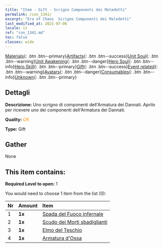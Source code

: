 ```yaml
---
title: "Item - Gift - Scrigno Componenti dei Maledetti"
permalink: /con_1341/
excerpt: "Era of Chaos  Scrigno Componenti dei Maledetti"
last_modified_at: 2021-07-06
locale: it
ref: "con_1341.md"
toc: false
classes: wide
---
```

 [Materials](/ItemsIT/){: .btn .btn--primary}[Artifacts](/ItemsIT/Artifacts/){: .btn .btn--success}[Unit Soul](/ItemsIT/UnitSoul/){: .btn .btn--warning}[Unit Awakening](/ItemsIT/UnitAwakening/){: .btn .btn--danger}[Hero Soul](/ItemsIT/HeroSoul/){: .btn .btn--info}[Hero Skill](/ItemsIT/HeroSkill/){: .btn .btn--primary}[Gift](/ItemsIT/Gift/){: .btn .btn--success}[Event related](/ItemsIT/Events/){: .btn .btn--warning}[Avatars](/ItemsIT/Avatars/){: .btn .btn--danger}[Consumables](/ItemsIT/Consumables/){: .btn .btn--info}[Unknown](/ItemsIT/Unknown/){: .btn .btn--primary}

## Dettagli
 **Descrizione:** Uno scrigno di componenti dell'Armatura dei Dannati. Aprilo per ricevere uno dei componenti dell'Armatura dei Dannati.

 **Quality:** <span style="color: #FF8C00">OK</span>

 **Type:** Gift

## Gather

  None

## This item contains:

 **Required Level to open:** 1

 You would need to choose 1 item from the list (0):

  | Nr | Amount |     Item    |
  |:---|:-------|:------------|
  | 1 |  **1x** | [Spada del Fuoco infernale](/ItemsIT/art_121/) |  | 
  | 2 |  **1x** | [Scudo dei Morti sbadiglianti](/ItemsIT/art_122/) |  | 
  | 3 |  **1x** | [Elmo del Teschio](/ItemsIT/art_123/) |  | 
  | 4 |  **1x** | [Armatura d'Ossa](/ItemsIT/art_124/) |  | 
